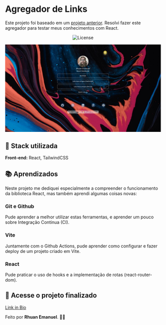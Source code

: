# Agregador de Links

Este projeto foi baseado em um [projeto anterior](https://github.com/rhnrod/my-own-links).
Resolvi fazer este agregador para testar meus conhecimentos com React.

<p align="center">
  <img alt="License" src="https://img.shields.io/static/v1?label=license&message=MIT&color=49AA26&labelColor=000000">
</p>

<p align="center">
<img src='src/assets/link-in-bio__PRINT.jpg'>
</p>

## 🧰 Stack utilizada

**Front-end:** React, TailwindCSS

## 📚 Aprendizados

Neste projeto me dediquei especialmente a compreender o funcionamento da biblioteca React, mas também aprendi algumas coisas novas:
### **Git** e **Github**
Pude aprender a melhor utilizar estas ferramentas, e aprender um pouco sobre Integração Continua (CI).

### **Vite**
Juntamente com o Github Actions, pude aprender como configurar e fazer deploy de um projeto criado em Vite.

### **React**
Pude praticar o uso de hooks e a implementação de rotas (react-router-dom).

## 🔗 Acesse o projeto finalizado
[Link in Bio](https://rhnrod.github.io/link-in-bio/)

Feito por **Rhuan Emanuel**. 👨‍💻
